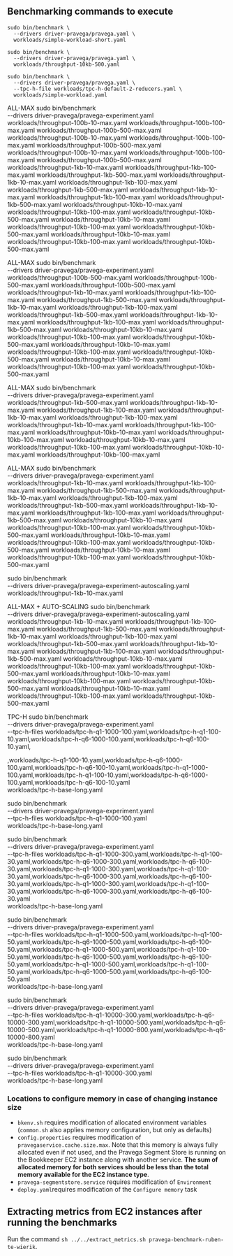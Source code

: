 ## Benchmarking commands to execute

```
sudo bin/benchmark \
  --drivers driver-pravega/pravega.yaml \
  workloads/simple-workload-short.yaml
```

```
sudo bin/benchmark \
  --drivers driver-pravega/pravega.yaml \
  workloads/throughput-10kb-500.yaml
```

```
sudo bin/benchmark \
  --drivers driver-pravega/pravega.yaml \
  --tpc-h-file workloads/tpc-h-default-2-reducers.yaml \
  workloads/simple-workload.yaml
```
ALL-MAX
sudo bin/benchmark \
--drivers driver-pravega/pravega-experiment.yaml \
workloads/throughput-100b-10-max.yaml workloads/throughput-100b-100-max.yaml workloads/throughput-100b-500-max.yaml workloads/throughput-100b-10-max.yaml workloads/throughput-100b-100-max.yaml workloads/throughput-100b-500-max.yaml workloads/throughput-100b-10-max.yaml workloads/throughput-100b-100-max.yaml workloads/throughput-100b-500-max.yaml workloads/throughput-1kb-10-max.yaml workloads/throughput-1kb-100-max.yaml workloads/throughput-1kb-500-max.yaml workloads/throughput-1kb-10-max.yaml workloads/throughput-1kb-100-max.yaml workloads/throughput-1kb-500-max.yaml workloads/throughput-1kb-10-max.yaml workloads/throughput-1kb-100-max.yaml workloads/throughput-1kb-500-max.yaml workloads/throughput-10kb-10-max.yaml workloads/throughput-10kb-100-max.yaml workloads/throughput-10kb-500-max.yaml workloads/throughput-10kb-10-max.yaml workloads/throughput-10kb-100-max.yaml workloads/throughput-10kb-500-max.yaml workloads/throughput-10kb-10-max.yaml workloads/throughput-10kb-100-max.yaml workloads/throughput-10kb-500-max.yaml

ALL-MAX
sudo bin/benchmark \
--drivers driver-pravega/pravega-experiment.yaml \
workloads/throughput-100b-500-max.yaml workloads/throughput-100b-500-max.yaml workloads/throughput-100b-500-max.yaml workloads/throughput-1kb-10-max.yaml workloads/throughput-1kb-100-max.yaml workloads/throughput-1kb-500-max.yaml workloads/throughput-1kb-10-max.yaml workloads/throughput-1kb-100-max.yaml workloads/throughput-1kb-500-max.yaml workloads/throughput-1kb-10-max.yaml workloads/throughput-1kb-100-max.yaml workloads/throughput-1kb-500-max.yaml workloads/throughput-10kb-10-max.yaml workloads/throughput-10kb-100-max.yaml workloads/throughput-10kb-500-max.yaml workloads/throughput-10kb-10-max.yaml workloads/throughput-10kb-100-max.yaml workloads/throughput-10kb-500-max.yaml workloads/throughput-10kb-10-max.yaml workloads/throughput-10kb-100-max.yaml workloads/throughput-10kb-500-max.yaml

ALL-MAX
sudo bin/benchmark \
--drivers driver-pravega/pravega-experiment.yaml \
workloads/throughput-1kb-500-max.yaml
workloads/throughput-1kb-10-max.yaml workloads/throughput-1kb-100-max.yaml workloads/throughput-1kb-10-max.yaml workloads/throughput-1kb-100-max.yaml workloads/throughput-1kb-10-max.yaml workloads/throughput-1kb-100-max.yaml workloads/throughput-10kb-10-max.yaml workloads/throughput-10kb-100-max.yaml workloads/throughput-10kb-10-max.yaml workloads/throughput-10kb-100-max.yaml workloads/throughput-10kb-10-max.yaml workloads/throughput-10kb-100-max.yaml

ALL-MAX
sudo bin/benchmark \
--drivers driver-pravega/pravega-experiment.yaml \
workloads/throughput-1kb-10-max.yaml workloads/throughput-1kb-100-max.yaml workloads/throughput-1kb-500-max.yaml workloads/throughput-1kb-10-max.yaml workloads/throughput-1kb-100-max.yaml workloads/throughput-1kb-500-max.yaml workloads/throughput-1kb-10-max.yaml workloads/throughput-1kb-100-max.yaml workloads/throughput-1kb-500-max.yaml workloads/throughput-10kb-10-max.yaml workloads/throughput-10kb-100-max.yaml workloads/throughput-10kb-500-max.yaml workloads/throughput-10kb-10-max.yaml workloads/throughput-10kb-100-max.yaml workloads/throughput-10kb-500-max.yaml workloads/throughput-10kb-10-max.yaml workloads/throughput-10kb-100-max.yaml workloads/throughput-10kb-500-max.yaml

sudo bin/benchmark \
--drivers driver-pravega/pravega-experiment-autoscaling.yaml \
workloads/throughput-1kb-10-max.yaml

ALL-MAX + AUTO-SCALING
sudo bin/benchmark \
--drivers driver-pravega/pravega-experiment-autoscaling.yaml \
workloads/throughput-1kb-10-max.yaml workloads/throughput-1kb-100-max.yaml workloads/throughput-1kb-500-max.yaml workloads/throughput-1kb-10-max.yaml workloads/throughput-1kb-100-max.yaml workloads/throughput-1kb-500-max.yaml workloads/throughput-1kb-10-max.yaml workloads/throughput-1kb-100-max.yaml workloads/throughput-1kb-500-max.yaml workloads/throughput-10kb-10-max.yaml workloads/throughput-10kb-100-max.yaml workloads/throughput-10kb-500-max.yaml workloads/throughput-10kb-10-max.yaml workloads/throughput-10kb-100-max.yaml workloads/throughput-10kb-500-max.yaml workloads/throughput-10kb-10-max.yaml workloads/throughput-10kb-100-max.yaml workloads/throughput-10kb-500-max.yaml

TPC-H
sudo bin/benchmark \
--drivers driver-pravega/pravega-experiment.yaml \
--tpc-h-files workloads/tpc-h-q1-1000-100.yaml,workloads/tpc-h-q1-100-10.yaml,workloads/tpc-h-q6-1000-100.yaml,workloads/tpc-h-q6-100-10.yaml,

,workloads/tpc-h-q1-100-10.yaml,workloads/tpc-h-q6-1000-100.yaml,workloads/tpc-h-q6-100-10.yaml,workloads/tpc-h-q1-1000-100.yaml,workloads/tpc-h-q1-100-10.yaml,workloads/tpc-h-q6-1000-100.yaml,workloads/tpc-h-q6-100-10.yaml \
workloads/tpc-h-base-long.yaml

sudo bin/benchmark \
--drivers driver-pravega/pravega-experiment.yaml \
--tpc-h-files workloads/tpc-h-q1-1000-100.yaml \
workloads/tpc-h-base-long.yaml

sudo bin/benchmark \
--drivers driver-pravega/pravega-experiment.yaml \
--tpc-h-files workloads/tpc-h-q1-1000-300.yaml,workloads/tpc-h-q1-100-30.yaml,workloads/tpc-h-q6-1000-300.yaml,workloads/tpc-h-q6-100-30.yaml,workloads/tpc-h-q1-1000-300.yaml,workloads/tpc-h-q1-100-30.yaml,workloads/tpc-h-q6-1000-300.yaml,workloads/tpc-h-q6-100-30.yaml,workloads/tpc-h-q1-1000-300.yaml,workloads/tpc-h-q1-100-30.yaml,workloads/tpc-h-q6-1000-300.yaml,workloads/tpc-h-q6-100-30.yaml \
workloads/tpc-h-base-long.yaml

sudo bin/benchmark \
--drivers driver-pravega/pravega-experiment.yaml \
--tpc-h-files workloads/tpc-h-q1-1000-500.yaml,workloads/tpc-h-q1-100-50.yaml,workloads/tpc-h-q6-1000-500.yaml,workloads/tpc-h-q6-100-50.yaml,workloads/tpc-h-q1-1000-500.yaml,workloads/tpc-h-q1-100-50.yaml,workloads/tpc-h-q6-1000-500.yaml,workloads/tpc-h-q6-100-50.yaml,workloads/tpc-h-q1-1000-500.yaml,workloads/tpc-h-q1-100-50.yaml,workloads/tpc-h-q6-1000-500.yaml,workloads/tpc-h-q6-100-50.yaml \
workloads/tpc-h-base-long.yaml

sudo bin/benchmark \
--drivers driver-pravega/pravega-experiment.yaml \
--tpc-h-files workloads/tpc-h-q1-10000-300.yaml,workloads/tpc-h-q6-10000-300.yaml,workloads/tpc-h-q1-10000-500.yaml,workloads/tpc-h-q6-10000-500.yaml,workloads/tpc-h-q1-10000-800.yaml,workloads/tpc-h-q6-10000-800.yaml \
workloads/tpc-h-base-long.yaml

sudo bin/benchmark \
--drivers driver-pravega/pravega-experiment.yaml \
--tpc-h-files workloads/tpc-h-q1-10000-300.yaml \
workloads/tpc-h-base-long.yaml

### Locations to configure memory in case of changing instance size

* `bkenv.sh` requires modification of allocated environment variables (`common.sh` also applies memory configuration, but only as defaults)
* `config.properties` requires modification of `pravegaservice.cache.size.max`. Note that this memory is always fully allocated even if not used, and the Pravega Segment Store is running on the Bookkeeper EC2 instance along with another service. **The sum of allocated memory for both services should be less than the total memory available for the EC2 instance type**.
* `pravega-segmentstore.service` requires modification of `Environment`
* `deploy.yaml`requires modification of the `Configure memory` task

## Extracting metrics from EC2 instances after running the benchmarks

Run the command `sh ../../extract_metrics.sh pravega-benchmark-ruben-te-wierik`.
